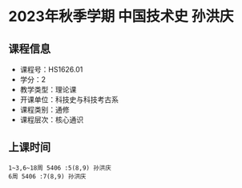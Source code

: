 # 2023年秋季学期 中国技术史 孙洪庆






## 课程信息

- 课程号：HS1626.01
- 学分：2
- 教学类型：理论课
- 开课单位：科技史与科技考古系
- 课程类别：通修
- 课程层次：核心通识

## 上课时间

```
1~3,6~18周 5406 :5(8,9) 孙洪庆
6周 5406 :7(8,9) 孙洪庆
```


